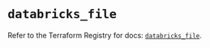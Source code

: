 # `databricks_file`

Refer to the Terraform Registry for docs: [`databricks_file`](https://registry.terraform.io/providers/databricks/databricks/1.49.1/docs/resources/file).
